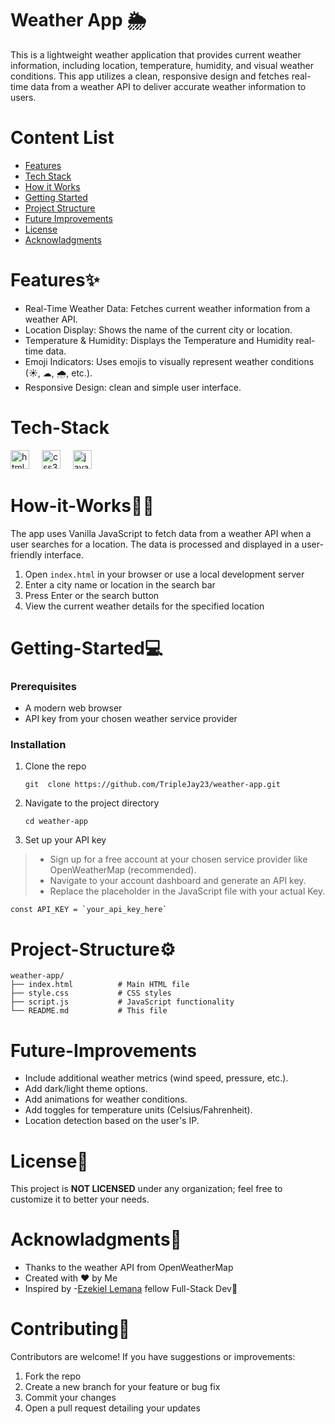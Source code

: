 ﻿
# Weather App 🌦
This is a lightweight weather application that provides current weather information, including location, temperature, humidity, and visual weather conditions. This app utilizes a clean, responsive design and fetches real-time data from a weather API to deliver accurate weather information to users.

#  Content List
- [Features](#Features)
- [Tech Stack](#Tech-Stack)
- [How it Works](#How-it-Works)
- [Getting Started](#Getting-Started)
- [Project Structure](#Project-Structure)
- [Future Improvements](#Future-Improvements)
- [License](#License)
- [Acknowladgments](#Acknowladgments)

# Features✨

 - Real-Time Weather Data: Fetches current weather information from a weather API.
 - Location Display: Shows the name of the current city or location.
 - Temperature & Humidity: Displays the Temperature and Humidity real-time data.
 - Emoji Indicators: Uses emojis to visually represent weather conditions (☀, ☁, 🌧, etc.).
 - Responsive Design: clean and simple user interface.

# Tech-Stack
<div align="left">
  <img src="https://cdn.jsdelivr.net/gh/devicons/devicon/icons/html5/html5-original.svg" height="30" alt="html5 logo"  />
  <img width="12" />
  <img src="https://cdn.jsdelivr.net/gh/devicons/devicon/icons/css3/css3-original.svg" height="30" alt="css3 logo"  />
  <img width="12" />
  <img src="https://cdn.jsdelivr.net/gh/devicons/devicon/icons/javascript/javascript-original.svg" height="30" alt="javascript logo"  />
  <img width="12" />
</div>

# How-it-Works🤷‍♀️
The app uses Vanilla JavaScript to fetch data from a weather API when a user searches for a location. The data is processed and displayed in a user-friendly interface.
1. Open `index.html` in your browser or use a local development server
2. Enter a city name or location in the search bar
3. Press Enter or the search button
4. View the current weather details for the specified location

# Getting-Started💻
### Prerequisites
- A modern web browser
- API key from your chosen weather service provider

### Installation

 1. Clone the repo

     `git  clone https://github.com/TripleJay23/weather-app.git`

 1. Navigate to the project directory

    `cd weather-app`

 2. Set up your API key
 >- Sign up for a free account at your chosen service provider like OpenWeatherMap (recommended).
 >- Navigate to your account dashboard and generate an API key.
 >- Replace the placeholder in the JavaScript file with your actual Key.

    const API_KEY = `your_api_key_here`
    
# Project-Structure⚙
```
weather-app/
├── index.html          # Main HTML file
├── style.css           # CSS styles
├── script.js           # JavaScript functionality
└── README.md           # This file
```

# Future-Improvements
- Include additional weather metrics (wind speed, pressure, etc.).
- Add dark/light theme options.
- Add animations for weather conditions.
- Add toggles for temperature units (Celsius/Fahrenheit).
- Location detection based on the user's IP.

# License📃
This project is **NOT LICENSED** under any organization; feel free to customize it to better your needs.

# Acknowladgments🙏
- Thanks to the weather API from OpenWeatherMap
- Created with ❤ by Me
- Inspired by -[Ezekiel Lemana](https://github.com/ezekiellemana) fellow Full-Stack Dev👊

# Contributing🤝
Contributors are welcome! If you have suggestions or improvements:
1. Fork the repo
2. Create a new branch for your feature or bug fix
3. Commit your changes
4. Open a pull request detailing your updates 

